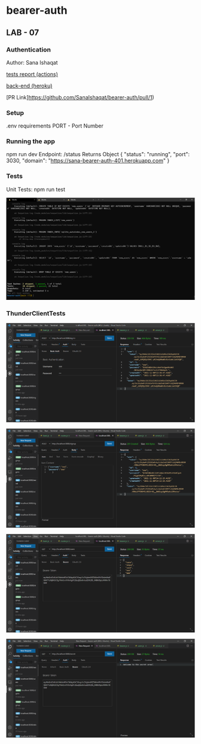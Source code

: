 # bearer-auth
## LAB - 07
### Authentication 
Author: Sana Ishaqat

[tests report (actions)](https://github.com/SanaIshaqat/bearer-auth/actions)

[back-end (heroku)](https://sana-bearer-auth-401.herokuapp.com)

[PR Link]https://github.com/SanaIshaqat/bearer-auth/pull/1)

### Setup
.env requirements
PORT - Port Number


### Running the app
npm run dev
Endpoint: /status
Returns Object
{
  "status": "running",
  "port": 3030,
  "domain": "https://sana-bearer-auth-401.herokuapp.com"
}

### Tests
Unit Tests: npm run test

![](Lab07PassedTests.PNG)
### ThunderClientTests

![](signInEndPoint.PNG)

![](signUpEndPoint.PNG)

![](usersEndPoint.PNG)

![](secretEndPoint.PNG)
